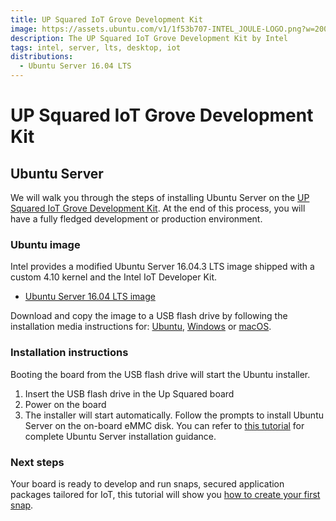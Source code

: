 ```yaml
---
title: UP Squared IoT Grove Development Kit
image: https://assets.ubuntu.com/v1/1f53b707-INTEL_JOULE-LOGO.png?w=200
description: The UP Squared IoT Grove Development Kit by Intel
tags: intel, server, lts, desktop, iot
distributions:
  - Ubuntu Server 16.04 LTS
---
```


# UP Squared IoT Grove Development Kit

## Ubuntu Server

We will walk you through the steps of installing Ubuntu Server on the [UP Squared IoT Grove Development Kit](https://insights.ubuntu.com/2017/11/20/introducing-the-up²-grove-iot-development-kit-with-ubuntu/). At the end of this process, you will have a fully fledged development or production environment.

### Ubuntu image

Intel provides a modified Ubuntu Server 16.04.3 LTS image shipped with a custom 4.10 kernel and the Intel IoT Developer Kit.

* [Ubuntu Server 16.04 LTS image](https://downloads.up-community.org/download/up-squared-iot-grove-development-kit-ubuntu-16-04-server-image/)

Download and copy the image to a USB flash drive by following the installation media instructions for: [Ubuntu](https://tutorials.ubuntu.com/tutorial/tutorial-create-a-usb-stick-on-ubuntu), [Windows](https://tutorials.ubuntu.com/tutorial/tutorial-create-a-usb-stick-on-windows) or [macOS](https://tutorials.ubuntu.com/tutorial/tutorial-create-a-usb-stick-on-macos).

### Installation instructions

Booting the board from the USB flash drive will start the Ubuntu installer.

1. Insert the USB flash drive in the Up Squared board
2. Power on the board
3. The installer will start automatically. Follow the prompts to install Ubuntu Server on the on-board eMMC disk. You can refer to [this tutorial](https://tutorials.ubuntu.com/tutorial/tutorial-install-ubuntu-server#4) for complete Ubuntu Server installation guidance.

### Next steps

Your board is ready to develop and run snaps, secured application packages tailored for IoT, this tutorial will show you [how to create your first snap](https://tutorials.ubuntu.com/tutorial/create-your-first-snap).
